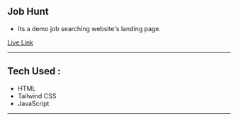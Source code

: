 ## Job Hunt
- Its a demo job searching website's landing page.

[Live Link](https://job-hunt-rahul.vercel.app/)

***

## Tech Used :
- HTML
- Tailwind CSS
- JavaScript

***